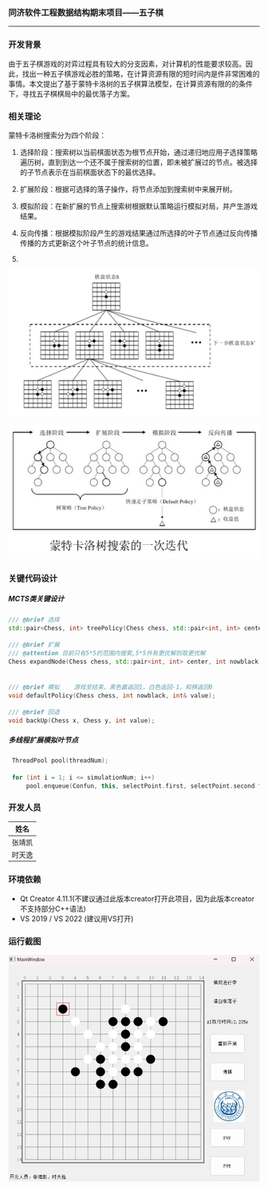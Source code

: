 
### 同济软件工程数据结构期末项目——五子棋
---

### 开发背景

由于五子棋游戏的对弈过程具有较大的分支因素，对计算机的性能要求较高。因此，找出一种五子棋游戏必胜的策略，在计算资源有限的短时间内是件非常困难的事情。本文提出了基于蒙特卡洛树的五子棋算法模型，在计算资源有限的的条件下，寻找五子棋棋局中的最优落子方案。

### 相关理论

蒙特卡洛树搜索分为四个阶段：

1. 选择阶段：搜索树以当前棋面状态为根节点开始，通过递归地应用子选择策略遍历树，直到到达一个还不属于搜索树的位置，即未被扩展过的节点。被选择的子节点表示在当前棋面状态下的最优选择。

2. 扩展阶段：根据可选择的落子操作，将节点添加到搜索树中来展开树。

3. 模拟阶段：在新扩展的节点上搜索树根据默认策略运行模拟对局，并产生游戏结果。

4. 反向传播：根据模拟阶段产生的游戏结果通过所选择的叶子节点通过反向传播传播的方式更新这个叶子节点的统计信息。

5. 

![](\Picture\MCTS1.png)

![](\Picture\MCTS2.png)

### 关键代码设计

##### MCTS类关键设计

```c++
/// @brief 选择
std::pair<Chess, int> treePolicy(Chess chess, std::pair<int, int> center, int nowblack);

/// @brief 扩展
/// @attention 目前只有5*5的范围内搜索,5*5外有更优解则取更优解
Chess expandNode(Chess chess, std::pair<int, int> center, int nowblack);


/// @brief 模拟    游戏至结束，黑色赢返回1，白色返回-1，和棋返回0
void defaultPolicy(Chess chess, int nowblack, int& value);

/// @brief 回退
void backUp(Chess x, Chess y, int value);
```

##### 多线程扩展模拟叶节点

```c++
 ThreadPool pool(threadNum);

 for (int i = 1; i <= simulationNum; i++)
     pool.enqueue(Confun, this, selectPoint.first, selectPoint.second ^ 1, chess);
```





### 开发人员 

|  姓名  |
| :----: |
| 张靖凯 |
| 时天逸 |


### 环境依赖
- Qt Creator 4.11.1(不建议通过此版本creator打开此项目，因为此版本creator不支持部分C++语法)
- VS 2019 / VS 2022 (建议用VS打开)

### 运行截图

![](\Picture\runPicture.png)

